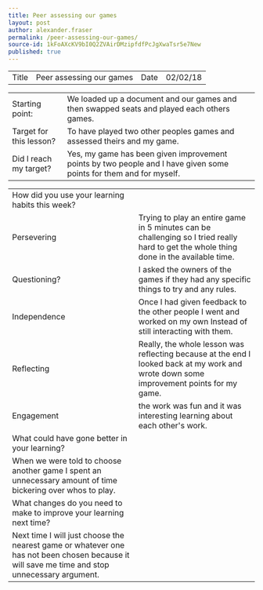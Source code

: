 ```yaml
---
title: Peer assessing our games
layout: post
author: alexander.fraser
permalink: /peer-assessing-our-games/
source-id: 1kFoAXcKV9bI0Q2ZVAirDMzipfdfPcJgXwaTsr5e7New
published: true
---
```

<table>
  <tr>
    <td>Title</td>
    <td>Peer assessing our games </td>
    <td>Date</td>
    <td>02/02/18</td>
  </tr>
</table>


<table>
  <tr>
    <td>Starting point:</td>
    <td>We loaded up a document and our games and then swapped seats and played each others games.</td>
  </tr>
  <tr>
    <td>Target for this lesson?</td>
    <td>To have played two other peoples games and assessed theirs and my game. </td>
  </tr>
  <tr>
    <td>Did I reach my target? </td>
    <td>Yes, my game has been given improvement points by two people and I have given some points for them and for myself.</td>
  </tr>
</table>


<table>
  <tr>
    <td>How did you use your learning habits this week?</td>
    <td></td>
  </tr>
  <tr>
    <td>Persevering</td>
    <td>Trying to play an entire game in 5 minutes can be challenging so I tried really hard to get the whole thing done in the available time.</td>
  </tr>
  <tr>
    <td>Questioning?</td>
    <td>I asked the owners of the games if they had any specific things to try and any rules.</td>
  </tr>
  <tr>
    <td>Independence</td>
    <td>Once I had given feedback to the other people I went and worked on my own Instead of still interacting with them. </td>
  </tr>
  <tr>
    <td>Reflecting</td>
    <td>Really, the whole lesson was reflecting because at the end I looked back at my work and wrote down some improvement points for my game.</td>
  </tr>
  <tr>
    <td>Engagement</td>
    <td>the work was fun and it was interesting learning about each other's work.</td>
  </tr>
  <tr>
    <td>What could have gone better in your learning?</td>
    <td></td>
  </tr>
  <tr>
    <td>When we were told to choose another game I spent an unnecessary amount of time bickering over whos to play. </td>
    <td></td>
  </tr>
  <tr>
    <td>What changes do you need to make to improve your learning next time?</td>
    <td></td>
  </tr>
  <tr>
    <td>Next time I will just choose the nearest game or whatever one has not been chosen because it will save me time and stop unnecessary argument.</td>
    <td></td>
  </tr>
</table>


